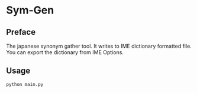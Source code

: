 # Sym-Gen
## Preface
The japanese synonym gather tool.
It writes to IME dictionary formatted file. You can export the dictionary from IME Options.
## Usage
```shell
python main.py
```
